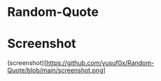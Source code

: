 # Random-Quote

# Screenshot
(screenshot)[https://github.com/yusuf0x/Random-Quote/blob/main/screenshot.png]
